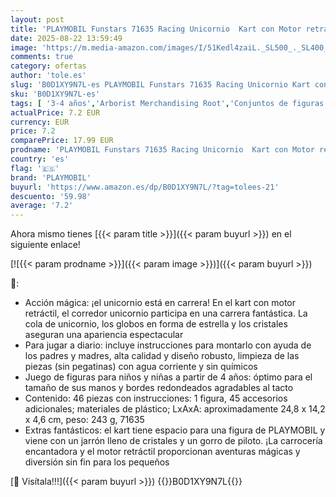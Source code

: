 ```yaml
---
layout: post
title: 'PLAYMOBIL Funstars 71635 Racing Unicornio  Kart con Motor retráctil  Set de Juego mágico para Carreras emocionantes  Juguetes para niños y niñas a Partir de 4 años'
date: 2025-08-22 13:59:49
image: 'https://m.media-amazon.com/images/I/51Kedl4zaiL._SL500_._SL400_.jpg'
comments: true
category: ofertas
author: 'tole.es'
slug: 'B0D1XY9N7L-es PLAYMOBIL Funstars 71635 Racing Unicornio Kart con Motor...'
sku: 'B0D1XY9N7L-es'
tags: [ '3-4 años','Arborist Merchandising Root','Conjuntos de figuras de juguete','Juguetes','Juguetes y juegos','Muñecos y figuras','Self Service','Special Features Stores','Top brands in Toys','b6d17eda-2c26-45ed-a098-453a9f96e839_0','b6d17eda-2c26-45ed-a098-453a9f96e839_1801','b6d17eda-2c26-45ed-a098-453a9f96e839_6301','playmobil','🇪🇸', ]
actualPrice: 7.2 EUR
currency: EUR
price: 7.2
comparePrice: 17.99 EUR
prodname: 'PLAYMOBIL Funstars 71635 Racing Unicornio  Kart con Motor retráctil  Set de Juego mágico para Carreras emocionantes  Juguetes para niños y niñas a Partir de 4 años'
country: 'es'
flag: '🇪🇸'
brand: 'PLAYMOBIL'
buyurl: 'https://www.amazon.es/dp/B0D1XY9N7L/?tag=tolees-21'
descuento: '59.98'
average: '7.2'
---
```


Ahora mismo tienes [{{< param title >}}]({{< param buyurl >}}) en el siguiente enlace!

[![{{< param prodname >}}]({{< param image >}})]({{< param buyurl >}})

🔎:

- Acción mágica: ¡el unicornio está en carrera! En el kart con motor retráctil, el corredor unicornio participa en una carrera fantástica. La cola de unicornio, los globos en forma de estrella y los cristales aseguran una apariencia espectacular
- Para jugar a diario: incluye instrucciones para montarlo con ayuda de los padres y madres, alta calidad y diseño robusto, limpieza de las piezas (sin pegatinas) con agua corriente y sin químicos
- Juego de figuras para niños y niñas a partir de 4 años: óptimo para el tamaño de sus manos y bordes redondeados agradables al tacto
- Contenido: 46 piezas con instrucciones: 1 figura, 45 accesorios adicionales; materiales de plástico; LxAxA: aproximadamente 24,8 x 14,2 x 4,6 cm, peso: 243 g, 71635
- Extras fantásticos: el kart tiene espacio para una figura de PLAYMOBIL y viene con un jarrón lleno de cristales y un gorro de piloto. ¡La carrocería encantadora y el motor retráctil proporcionan aventuras mágicas y diversión sin fin para los pequeños

[🛒 Visítala!!!]({{< param buyurl >}})
{{<world>}}B0D1XY9N7L{{</world>}}
